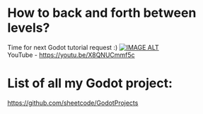 # **How to back and forth between levels?**  
Time for next Godot tutorial request :)
[![IMAGE ALT](https://img.youtube.com/vi/X8QNUCmmf5c/0.jpg)](https://www.youtube.com/watch?v=X8QNUCmmf5c )  
YouTube - https://youtu.be/X8QNUCmmf5c


# List of all my Godot project:
https://github.com/sheetcode/GodotProjects
